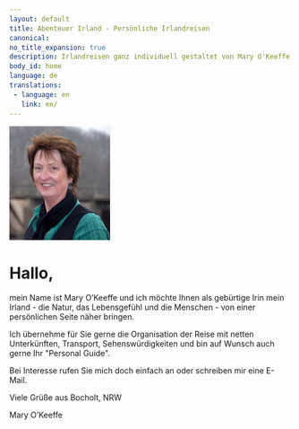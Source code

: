 ```yaml
---
layout: default
title: Abenteuer Irland - Persönliche Irlandreisen
canonical: 
no_title_expansion: true
description: Irlandreisen ganz individuell gestaltet von Mary O'Keeffe.
body_id: home
language: de
translations:
 - language: en
   link: en/
---
```

<img id="portrait" class="floatright" src="img/Mary-11.jpg">

# Hallo,

mein Name ist Mary O’Keeffe und ich möchte Ihnen als gebürtige Irin
mein Irland - die Natur, das Lebensgefühl und die Menschen - von einer
persönlichen Seite näher bringen.

Ich übernehme für Sie gerne die Organisation der Reise mit netten Unterkünften,
Transport, Sehenswürdigkeiten und bin auf Wunsch auch gerne Ihr "Personal Guide".

Bei Interesse rufen Sie mich doch einfach an oder schreiben mir eine E-Mail.

Viele Grüße aus Bocholt, NRW

Mary O’Keeffe
